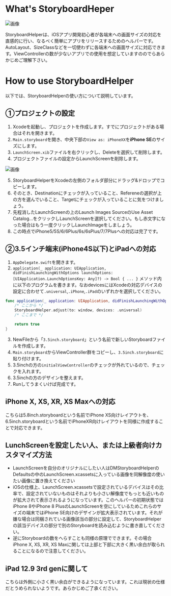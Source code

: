 # What's StoryboardHeper

![画像](http://i.imgur.com/zmFJl1q.jpg)

StoryboardHelperは、iOSアプリ開発初心者が各端末への画面サイズの対応を直感的に行い、なるべく簡単にアプリをリリースするためのヘルパーです。AutoLayout、SizeClassなどを一切使わずに各端末への画面サイズに対応できます。ViewControllerの数が少ないアプリでの使用を想定していますののでらあらかじめご理解下さい。

# How to use StoryboardHelper
以下では、StoryboardHelperの使い方について説明しています。

## ①プロジェクトの設定
1. Xcodeを起動し、プロジェクトを作成します。すでにプロジェクトがある場合はそれを開きます。
2. `Main.storyboard`を開き、中央下部の`View as: iPhoneXX`を**iPhone SE**のサイズにします。
3. `LaunchScreen.xib`ファイルを右クリックし、Deleteを選択して削除します。
4. プロジェクトファイルの設定からLaunchScreenを削除します。

![画像](http://i.imgur.com/DpME0go.gif)

5. StoryboardHelperをXcodeの左側のフォルダ部分にドラッグ&ドロップでコピーします。
6. そのとき、Destinationにチェックが入っていること、Refereneの選択が上の方を選んでいること、Targetにチェックが入っていることに気をつけましょう。
7. 先程消したLaunchScreenの上のLaunch Images SourceのUse Asset Catalog...をクリックしLaunchScreenを選択してください。もし赤文字になった場合はもう一度クリックしLaunchImageをしましょう。
8. この時点でiPhone5/5S/6/6Plus/6s/6sPlus/7/7Plusへの対応は完了です。

## ②3.5インチ端末(iPhone4S以下)とiPadへの対応
1. `AppDelegate.swift`を開きます。
2. `application(_ application: UIApplication, didFinishLaunchingWithOptions launchOptions: [UIApplication.LaunchOptionsKey: Any]?) -> Bool { ... }` メソッド内に以下のプログラムを書きます。なおdevicesにはXcodeの対応デバイスの設定に合わせて`.universal`,`.iPhone`,`.iPad`のいずれかを選択してください。
```swift
func application(_ application: UIApplication, didFinishLaunchingWithOptions launchOptions: [UIApplication.LaunchOptionsKey: Any]?) -> Bool {
    /* ここから */
    StoryboardHelper.adjust(to: window, devices: .universal)
    /* ここまで */

    return true
}
```
3. NewFileから「`3.5inch.storyboard`」という名前で新しいStoryboardファイルを作成します。
4. `Main.storyboard`からViewController群をコピーし、`3.5inch.storyboard`に貼り付けます。
5. 3.5inchの方の`initialViewController`のチェックが外れているので、チェックを入れます。
6. 3.5inchの方のデザインを整えます。
7. Runしてうまくいけば完成です。

## iPhone X, XS, XR, XS Maxへの対応

こちらは5.8inch.storyboardという名前でiPhone XS向けレイアウトを、6.5inch.storyboardという名前でiPhoneXR向けレイアウトを同様に作成することで対応できます。

## LunchScreenを設定したい人、または上級者向けカスタマイズ方法

- LaunchScreenを自分のオリジナルにしたい人はDMStoryboardHelperのDefaultsの中のLaunchScreen.xcassetsに入っている画像を同解像度の使いたい画像に置き換えてください
- iOSの仕様上、LaunchScreen.xcassetsで設定されているデバイスはその比率で、設定されていないものはそれよりも小さい解像度でもっとも近いものが拡大されて表示されるようになっています。このヘルパーの初期状態ではiPhone 8やiPhone 8 PlusのLaunchScreenを空にしているためこれらのサイズの端末ではiPhone SE向けのデザインが拡大表示されています。それが嫌な場合は同梱されている画像該当の部分に設定して、StoryboardHelperの該当デバイスの部分で別のStoryboardを読み込むように書き直してください。
- 逆にStoryboardの数をへらすことも同様の原理でできます。その場合iPhone X, XS, XR, XS Maxに関しては上部と下部に大きく黒い余白が取られることになるので注意してください。

## iPad 12.9 3rd genに関して

こちらは外側に小さく黒い余白ができるようになっています。これは現状の仕様だとうめられないようです。あらかじめご了承ください。
